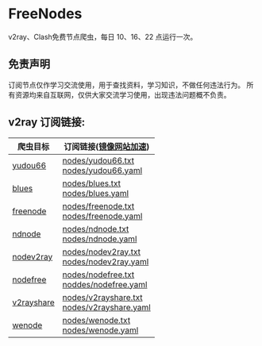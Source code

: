 # FreeNodes

v2ray、Clash免费节点爬虫，每日 10、16、22 点运行一次。

## 免责声明

订阅节点仅作学习交流使用，用于查找资料，学习知识，不做任何违法行为。
所有资源均来自互联网，仅供大家交流学习使用，出现违法问题概不负责。

## v2ray 订阅链接:

| 爬虫目标  | 订阅链接([镜像网站加速](https://mirror.ghproxy.com/)) |
| ---- | ---- |
| [yudou66](https://www.yudou66.com) | [nodes/yudou66.txt](https://mirror.ghproxy.com/raw.githubusercontent.com/Barabama/FreeNodes/main/nodes/yudou66.txt)<br>[nodes/yudou66.yaml](https://mirror.ghproxy.com/raw.githubusercontent.com/Barabama/FreeNodes/main/nodes/yudou66.yaml) |
| [blues](https://blues2022.blogspot.com) | [nodes/blues.txt](https://mirror.ghproxy.com/raw.githubusercontent.com/Barabama/FreeNodes/main/nodes/blues.txt)<br>[nodes/blues.yaml](https://mirror.ghproxy.com/raw.githubusercontent.com/Barabama/FreeNodes/main/nodes/blues.yaml) |
| [freenode](https://freenode.openrunner.net) | [nodes/freenode.txt](https://mirror.ghproxy.com/raw.githubusercontent.com/Barabama/FreeNodes/main/nodes/openrunner.txt)<br>[nodes/freenode.yaml](https://mirror.ghproxy.com/raw.githubusercontent.com/Barabama/FreeNodes/main/nodes/openrunner.yaml) |
| [ndnode](https://www.naidounode.com) | [nodes/ndnode.txt](https://mirror.ghproxy.com/raw.githubusercontent.com/Barabama/FreeNodes/main/nodes/ndnode.txt)<br>[nodes/ndnode.yaml](https://mirror.ghproxy.com/raw.githubusercontent.com/Barabama/FreeNodes/main/nodes/ndnode.yaml) |
| [nodev2ray](https://nodev2ray.com) | [nodes/nodev2ray.txt](https://mirror.ghproxy.com/raw.githubusercontent.com/Barabama/FreeNodes/main/nodes/nodev2ray.txt)<br>[nodes/nodev2ray.yaml](https://mirror.ghproxy.com/raw.githubusercontent.com/Barabama/FreeNodes/main/nodes/nodev2ray.yaml) |
| [nodefree](https://nodefree.org) | [nodes/nodefree.txt](https://mirror.ghproxy.com/raw.githubusercontent.com/Barabama/FreeNodes/main/nodes/nodefree.txt)<br>[noddes/nodefree.yaml](https://mirror.ghproxy.com/raw.githubusercontent.com/Barabama/FreeNodes/main/nodes/nodefree.yaml) |
| [v2rayshare](https://v2rayshare.com) | [nodes/v2rayshare.txt](https://mirror.ghproxy.com/raw.githubusercontent.com/Barabama/FreeNodes/main/nodes/v2rayshare.txt)<br>[nodes/v2rayshare.yaml](https://mirror.ghproxy.com/raw.githubusercontent.com/Barabama/FreeNodes/main/nodes/v2rayshare.yaml) |
| [wenode](https://wenode.cc/freenode) | [nodes/wenode.txt](https://mirror.ghproxy.com/raw.githubusercontent.com/Barabama/FreeNodes/main/nodes/wenode.txt)<br>[nodes/wenode.yaml](https://mirror.ghproxy.com/raw.githubusercontent.com/Barabama/FreeNodes/main/nodes/wenode.txt) |

